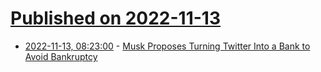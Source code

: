 # [Published on 2022-11-13](index.md)

* [2022-11-13, 08:23:00](https://soylentnews.org/article.pl?sid=22/11/13/0325220&from=rss) - [Musk Proposes Turning Twitter Into a Bank to Avoid Bankruptcy](https://soylentnews.org/article.pl?sid=22/11/13/0325220&from=rss)
